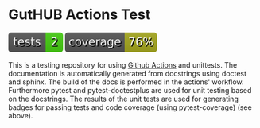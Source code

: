 # GutHUB Actions Test

![CI](https://github.com/aretaon/GithubActionsTest/blob/badges/tests.svg)
![coverage](https://github.com/aretaon/GithubActionsTest/blob/badges/coverage.svg)

This is a testing repository for using [Github Actions](https://github.com/features/actions) and unittests.
The documentation is automatically generated from docstrings using doctest and sphinx. The build of the docs is performed in the actions' workflow.
Furthermore pytest and pytest-doctestplus are used for unit testing based on the docstrings. The results of the unit
tests are used for generating badges for passing tests and code coverage (using pytest-coverage) (see above).
